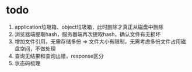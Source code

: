 # todo

1. application垃圾箱、object垃圾箱，此时删除才真正从磁盘中删除
2. 浏览器端提取hash，服务器端再次提取hash，确认文件有无损坏
3. 增加文件引用，无需存储多份  =>  文件大小有限制，无需考虑多份文件占用磁盘空间，不做处理
4. 查询无结果和查询出错，response区分
5. 状态码梳理
